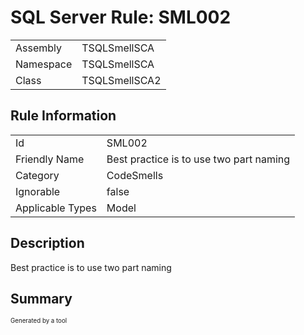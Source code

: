 ﻿# SQL Server Rule: SML002
  
|    |    |
|----|----|
| Assembly | TSQLSmellSCA |
| Namespace | TSQLSmellSCA |
| Class | TSQLSmellSCA2 |
  
## Rule Information
  
|    |    |
|----|----|
| Id | SML002 |
| Friendly Name | Best practice is to use two part naming |
| Category | CodeSmells |
| Ignorable | false |
| Applicable Types | Model  |
  
## Description
  
Best practice is to use two part naming
  
## Summary
  

  
<sub><sup>Generated by a tool</sup></sub>
